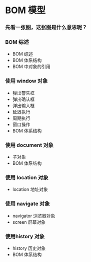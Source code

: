 # BOM 模型

### 先看一张图，这张图是什么意思呢？

### BOM 综述

- BOM 综述
- BOM 体系结构
- BOM 中对象的引用


### 使用 window 对象

- 弹出警告框
- 弹出确认框
- 弹出输入框
- 延迟执行
- 周期执行
- 窗口操作
- BOM 体系结构

### 使用 document 对象

- 子对象
- BOM 体系结构

### 使用 location 对象

- location 地址对象

### 使用 navigate 对象

- navigator 浏览器对象
- screen 屏幕对象

### 使用history 对象

- history 历史对象
- BOM 体系结构







